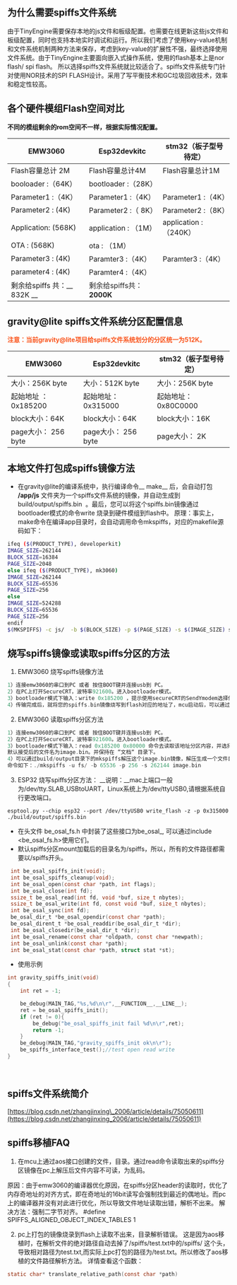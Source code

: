## 为什么需要spiffs文件系统
由于TinyEngine需要保存本地的js文件和板级配置。也需要在线更新这些js文件和板级配置，同时也支持本地实时调试和运行。所以我们考虑了使用key-value机制和文件系统机制两种方法来保存，考虑到key-value的扩展性不强，最终选择使用文件系统。由于TinyEngine主要面向嵌入式操作系统，使用的flash基本上是nor flash/ spi flash。
所以选择spiffs文件系统就比较适合了。spiffs文件系统专门针对使用NOR技术的SPI FLASH设计。采用了写平衡技术和GC垃圾回收技术，效率和稳定性较高。


## 各个硬件模组Flash空间对比

   
__不同的模组剩余的rom空间不一样，根据实际情况配置。__

| EMW3060  | Esp32devkitc | stm32（板子型号待定） |
| --- | --- | --- |
| Flash容量总计 2M | Flash容量总计4M | Flash容量总计1M |
| booloader :（64K） | bootloader       :（28K） |  |
| Parameter1 :（4K） | Parameter1        :（4K） | Parameter1        :（4K） |
| Parameter2 :   (4K)  | Parameter2       :（ 8K） | Parameter2        :（8K） |
| Application:  (568K)  | application      : （1M） | application      : （240K） |
| OTA         : (568K)  | ota        : （1M）  |  |
| Parameter3       : (4K)  | Paramter3 :（4K）   | Paramter3 :（4K）   |
| parameter4         : (4K) | Paramter4   :（4K）   |  |
|  剩余给spiffs 共：__  832K __ | <span data-type="color" style="color:#262626">剩余给spiffs共：  </span><strong><span data-type="color" style="color:#262626">2000K  </span></strong><strong><span data-type="color" style="color:#FA8C16">  </span></strong><strong> </strong> |  |

## gravity@lite spiffs文件系统分区配置信息
__<span data-type="color" style="color:#FA541C">注意：当前gravity@lite项目给spiffs文件系统划分的分区统一为512K。</span>__

| EMW3060 | Esp32devkitc | stm32（板子型号待定） |
| --- | --- | --- |
| 大小：256K byte | 大小：512K byte | 大小：256K byte |
| 起始地址 ： 0x185200 | 起始地址： 0x315000     | 起始地址：0x80C0000 |
| block大小：64K | block大小：64K | block大小：16K |
| page大小： 256 byte | page大小： 256 byte | page大小： 2K |


## 本地文件打包成spiffs镜像方法
* 在gravity@lite的编译系统中，执行编译命令__ make__ 后，会自动打包 __/app/js__ 文件夹为一个spiffs文件系统的镜像，并自动生成到 build/output/spiffs.bin  。最后，您可以将这个spiffs.bin镜像通过bootloader模式的命令write 烧录到硬件模组到flash中。
      原理：事实上，make命令在编译app目录时，会自动调用命令mkspiffs，对应的makefile源码如下：
```bash
ifeq ($(PRODUCT_TYPE), developerkit)
IMAGE_SIZE=262144
BLOCK_SIZE=16384
PAGE_SIZE=2048
else ifeq ($(PRODUCT_TYPE), mk3060)
IMAGE_SIZE=262144
BLOCK_SIZE=65536
PAGE_SIZE=256
else
IMAGE_SIZE=524288
BLOCK_SIZE=65536
PAGE_SIZE=256
endif
$(MKSPIFFS) -c js/  -b $(BLOCK_SIZE) -p $(PAGE_SIZE) -s $(IMAGE_SIZE) spiffs.bin
```

## 烧写​spiffs镜像或读取spiffs分区的方法
1. EMW3060 烧写spiffs镜像方法
```c
1）连接emw3060的串口到PC 或者 按住BOOT键并连接usb到 PC。
2）在PC上打开SecureCRT，波特率921600。进入bootloader模式。
3）bootloader模式下输入：write 0x185200 ，提示使用secureCRT的SendYmodem选择你的spiffs.image
4）传输完成后，就将您的spiffs.bin镜像烧写到flash对应的地址了，mcu启动后，可以通过mount读取打包的文件。
```

2. EMW3060 读取spiffs分区方法
```c
1）连接emw3060的串口到PC 或者 按住BOOT键并连接usb到 PC。
2）在PC上打开SecureCRT，波特率921600。进入bootloader模式。
3）bootloader模式下输入：read 0x185200 0x80000 命令去读取该地址分区内容，并选择使用Receive Ymodem方式接收。
默认接受后的文件名为image.bin。并保持在 “文档“ 目录下。
4）可以通过build/output目录下的mkspiffs解压这个image.bin镜像，解压生成一个文件目录。
命令如下：./mkspiffs -u fs/ -b 65536 -p 256 -s 262144 image.bin
```

3. ESP32 烧写spiffs分区方法：
__说明：__mac上端口一般为/dev/tty.SLAB\_USBtoUART，Linux系统上为/dev/ttyUSB0,请根据系统自行更改端口。
```plain
esptool.py --chip esp32 --port /dev/ttyUSB0 write_flash -z -p 0x315000 ./build/output/spiffs.bin
```
* 在头文件 be\_osal\_fs.h 中封装了这些接口为be\_osal\_, 可以通过include <be\_osal\_fs.h>使用它们。
* 默认spiffs分区mount加载后的目录名为/spiffs，所以，所有的文件路径都需要以/spiffs开头。

```c
 int be_osal_spiffs_init(void);
 int be_osal_spiffs_cleanup(void);
 int be_osal_open(const char *path, int flags);
 int be_osal_close(int fd);
 ssize_t be_osal_read(int fd, void *buf, size_t nbytes);
 ssize_t be_osal_write(int fd, const void *buf, size_t nbytes);
 int be_osal_sync(int fd);
 be_osal_dir_t *be_osal_opendir(const char *path);
 be_osal_dirent_t *be_osal_readdir(be_osal_dir_t *dir);
 int be_osal_closedir(be_osal_dir_t *dir);
 int be_osal_rename(const char *oldpath, const char *newpath);
 int be_osal_unlink(const char *path);
 int be_osal_stat(const char *path, struct stat *st);
```
* 使用示例
```c
int gravity_spiffs_init(void)
{ 	
	int ret = -1;

	be_debug(MAIN_TAG,"%s,%d\n\r",__FUNCTION__,__LINE__);
	ret = be_osal_spiffs_init();
	if (ret != 0){
		be_debug("be_osal_spiffs_init fail %d\n\r",ret);
		return -1;
	}
	be_debug(MAIN_TAG,"gravity_spiffs_init ok\n\r");
	be_spiffs_interface_test();//test open read write
}
```
  
## spiffs文件系统简介
[https://blog.csdn.net/zhangjinxing\_2006/article/details/75050611](https://blog.csdn.net/zhangjinxing_2006/article/details/75050611)

## spiffs移植FAQ
1. 在mcu上通过aos接口创建的文件，目录。通过read命令读取出来的spiffs分区镜像在pc上解压后文件内容不可读，为乱码。
 
原因：由于emw3060的编译器优化原因，在spiffs分区header的读取时，优化了内存奇地址的对齐方式，即在奇地址的16bit读写会强制找到最近的偶地址。而pc上的编译器并没有对此进行优化，所以导致文件地址读取出错，解析不出来。
解决方法：强制二字节对齐。 #define SPIFFS\_ALIGNED\_OBJECT\_INDEX\_TABLES       1

2. pc上打包的镜像烧录到flash上读取不出来，目录解析错误。
这是因为aos移植时，在解析文件的绝对路径自动去掉了/spiffs/test.txt中的/spiffs/ 这个头，导致相对路径为test.txt,而实际上pc打包的路径为/test.txt。所以修改了aos移植的文件路径解析方法。
详情查看这个函数：
```c
static char* translate_relative_path(const char *path)
```

 
